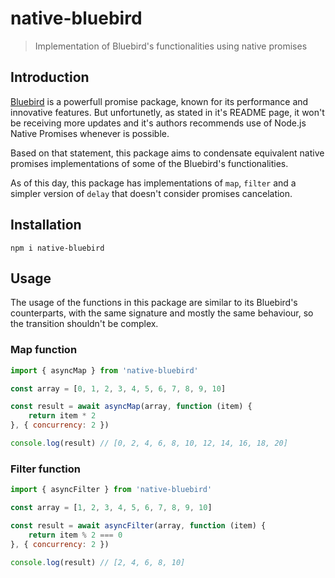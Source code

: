 # native-bluebird

> Implementation of Bluebird's functionalities using native promises

## Introduction

[Bluebird](https://github.com/petkaantonov/bluebird) is a powerfull promise package, known for its performance and innovative features. But unfortunetly, as stated in it's README page, it won't be receiving more updates and it's authors recommends use of Node.js Native Promises whenever is possible.

Based on that statement, this package aims to condensate equivalent native promises implementations of some of the Bluebird's functionalities.

As of this day, this package has implementations of `map`, `filter` and a simpler version of `delay` that doesn't consider promises cancelation.

## Installation

```
npm i native-bluebird
```

## Usage

The usage of the functions in this package are similar to its Bluebird's counterparts, with the same signature and mostly the same behaviour, so the transition shouldn't be complex.

### Map function
```js
import { asyncMap } from 'native-bluebird'

const array = [0, 1, 2, 3, 4, 5, 6, 7, 8, 9, 10]

const result = await asyncMap(array, function (item) {
    return item * 2
}, { concurrency: 2 })

console.log(result) // [0, 2, 4, 6, 8, 10, 12, 14, 16, 18, 20]
```

### Filter function
```js
import { asyncFilter } from 'native-bluebird'

const array = [1, 2, 3, 4, 5, 6, 7, 8, 9, 10]

const result = await asyncFilter(array, function (item) {
    return item % 2 === 0
}, { concurrency: 2 })

console.log(result) // [2, 4, 6, 8, 10]
```